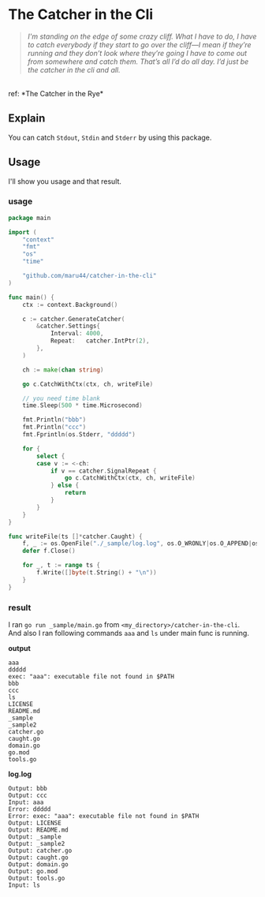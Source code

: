# The Catcher in the Cli

> *I'm standing on the edge of some crazy cliff. What I have to do, I have to catch everybody if they start to go over the cliff—I mean if they’re running and they don’t look where they’re going I have to come out from somewhere and catch them. That’s all I’d do all day. I’d just be the catcher in the cli and all.*

<br />
ref: *The Catcher in the Rye*

## Explain

You can catch `Stdout`, `Stdin` and `Stderr` by using this package.

## Usage

I'll show you usage and that result.

### usage

```go:main.go
package main

import (
	"context"
	"fmt"
	"os"
	"time"

	"github.com/maru44/catcher-in-the-cli"
)

func main() {
	ctx := context.Background()

	c := catcher.GenerateCatcher(
		&catcher.Settings{
			Interval: 4000,
			Repeat:   catcher.IntPtr(2),
		},
	)

	ch := make(chan string)

	go c.CatchWithCtx(ctx, ch, writeFile)

	// you need time blank
	time.Sleep(500 * time.Microsecond)

	fmt.Println("bbb")
	fmt.Println("ccc")
	fmt.Fprintln(os.Stderr, "ddddd")

	for {
		select {
		case v := <-ch:
			if v == catcher.SignalRepeat {
				go c.CatchWithCtx(ctx, ch, writeFile)
			} else {
				return
			}
		}
	}
}

func writeFile(ts []*catcher.Caught) {
	f, _ := os.OpenFile("./_sample/log.log", os.O_WRONLY|os.O_APPEND|os.O_CREATE, 0600)
	defer f.Close()

	for _, t := range ts {
		f.Write([]byte(t.String() + "\n"))
	}
}

```

### result

I ran `go run _sample/main.go` from `<my_directory>/catcher-in-the-cli`.
<br />And also I ran following commands `aaa` and `ls` under main func is running.

**output**
```
aaa
ddddd
exec: "aaa": executable file not found in $PATH
bbb
ccc
ls
LICENSE
README.md
_sample
_sample2
catcher.go
caught.go
domain.go
go.mod
tools.go

```

**log.log**
```log.log
Output: bbb
Output: ccc
Input: aaa
Error: ddddd
Error: exec: "aaa": executable file not found in $PATH
Output: LICENSE
Output: README.md
Output: _sample
Output: _sample2
Output: catcher.go
Output: caught.go
Output: domain.go
Output: go.mod
Output: tools.go
Input: ls

```
